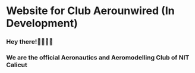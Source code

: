 # Website for Club Aerounwired (In Development)
### Hey there!👋🏽👋🏽
### We are the official Aeronautics and Aeromodelling Club of NIT Calicut

